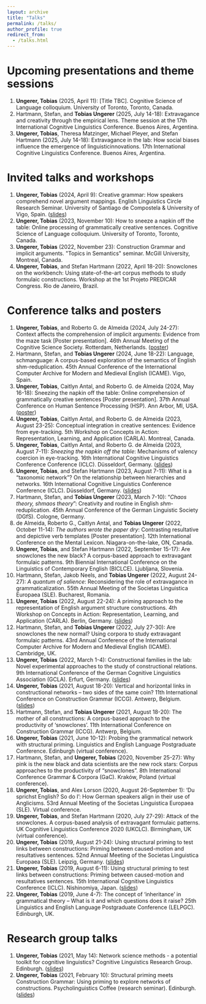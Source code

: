 ```yaml
---
layout: archive
title: "Talks"
permalink: /talks/
author_profile: true
redirect_from:
  - /talks.html
---
```

 
<!--  
-->

Upcoming presentations and theme sessions
======
1. <b>Ungerer, Tobias</b> (2025, April 11): [Title TBC]. Cognitive Science of Language colloquium. University of Toronto, Toronto, Canada.
1. Hartmann, Stefan, and <b>Tobias Ungerer</b> (2025, July 14-18): Extravagance and creativity through the empirical lens. Theme session at the 17th International Cognitive Linguistics Conference. Buenos Aires, Argentina.
1. <b>Ungerer, Tobias</b>, Theresa Matzinger, Michael Pleyer, and Stefan Hartmann (2025, July 14-18): Extravagance in the lab: How social biases influence the emergence of linguisticinnovations. 17th International Cognitive Linguistics Conference. Buenos Aires, Argentina.

Invited talks and workshops
======
1. <b>Ungerer, Tobias</b> (2024, April 9): Creative grammar: How speakers comprehend novel argument mappings. English Linguistics Circle Research Seminar. University of Santiago de Compostela & University of Vigo, Spain. (<a href="https://tungerer.github.io/files/Ungerer-2024-ELC-Creative-grammar.pdf">slides</a>)
1. <b>Ungerer, Tobias</b> (2023, November 10): How to sneeze a napkin off the table: Online processing of grammatically creative sentences. Cognitive Science of Language colloquium. University of Toronto, Toronto, Canada.
1. <b>Ungerer, Tobias</b> (2022, November 23): Construction Grammar and implicit arguments. "Topics in Semantics" seminar. McGill University, Montreal, Canada.
1. <b>Ungerer, Tobias</b>, and Stefan Hartmann (2022, April 18-20): Snowclones on the workbench: Using state-of-the-art corpus methods to study formulaic constructions. Workshop at the 1st Projeto PREDICAR Congress. Rio de Janeiro, Brazil.

Conference talks and posters
======

1. <b>Ungerer, Tobias</b>, and Roberto G. de Almeida (2024, July 24-27): Context affects the comprehension of implicit arguments: Evidence from the maze task [Poster presentation]. 46th Annual Meeting of the Cognitive Science Society. Rotterdam, Netherlands. (<a href="https://tungerer.github.io/files/Ungerer-de-Almeida-2024-Implicit-arguments-in-the-maze.pdf">poster</a>)
1. Hartmann, Stefan, and <b>Tobias Ungerer</b> (2024, June 18-22): Language, schmanguage: A corpus-based exploration of the semantics of English shm-reduplication. 45th Annual Conference of the International Computer Archive for Modern and Medieval English (ICAME). Vigo, Spain.
1. <b>Ungerer, Tobias</b>, Caitlyn Antal, and Roberto G. de Almeida (2024, May 16-18): Sneezing the napkin off the table: Online comprehension of grammatically creative sentences [Poster presentation]. 37th Annual Conference on Human Sentence Processing (HSP). Ann Arbor, MI, USA. (<a href="https://tungerer.github.io/files/Ungerer-et-al-2024-Valency-coercion-poster-HSP.pdf">poster</a>)
1. <b>Ungerer, Tobias</b>, Caitlyn Antal, and Roberto G. de Almeida (2023, August 23-25): Conceptual integration in creative sentences: Evidence from eye-tracking. 5th Workshop on Concepts in Action: Representation, Learning, and Application (CARLA). Montreal, Canada.
1. <b>Ungerer, Tobias</b>, Caitlyn Antal, and Roberto G. de Almeida (2023, August 7-11): <i>Sneezing the napkin off the table</i>: Mechanisms of valency coercion in eye-tracking. 16th International Cognitive Linguistics Conference Conference (ICLC). Düsseldorf, Germany. (<a href="https://tungerer.github.io/files/Ungerer-et-al-2023-Valency-coercion-in-eye-tracking.pdf">slides</a>)
1. <b>Ungerer, Tobias</b>, and Stefan Hartmann (2023, August 7-11): What is a “taxonomic network”? On the relationship between hierarchies and networks. 16th International Cognitive Linguistics Conference Conference (ICLC). Düsseldorf, Germany. (<a href="https://tungerer.github.io/files/Ungerer-Hartmann-2023-ICLC-What-is-a-taxonomic-network.pdf">slides</a>)
1. Hartmann, Stefan, and <b>Tobias Ungerer</b> (2023, March 7-10): “<i>Chaos theory, shmaos theory</i>”: Creativity and routine in English <i>shm</i>-reduplication. 45th Annual Conference of the German Linguistic Society (DGfS). Cologne, Germany.
1. de Almeida, Roberto G., Caitlyn Antal, and <b>Tobias Ungerer</b> (2022, October 11-14): <i>The authors wrote the paper dry</i>: Contrasting resultative and depictive verb templates [Poster presentation]. 12th International Conference on the Mental Lexicon. Niagara-on-the-lake, ON, Canada.
1. <b>Ungerer, Tobias</b>, and Stefan Hartmann (2022, September 15-17): Are snowclones the new black? A corpus-based approach to extravagant formulaic patterns. 9th Biennial International Conference on the Linguistics of Contemporary English (BICLCE). Ljubljana, Slovenia.
1. Hartmann, Stefan, Jakob Neels, and <b>Tobias Ungerer</b> (2022, August 24-27): <i>A quantum of salience</i>: Reconsidering the role of extravagance in grammaticalization. 55th Annual Meeting of the Societas Linguistica Europaea (SLE). Bucharest, Romania.
1. <b>Ungerer, Tobias</b> (2022, August 22-24): A priming approach to the representation of English argument structure constructions. 4th Workshop on Concepts in Action: Representation, Learning, and Application (CARLA). Berlin, Germany. (<a href="https://tungerer.github.io/files/Ungerer-2022-A-priming-approach-to-English-ASCs.pdf">slides</a>)
1. Hartmann, Stefan, and <b>Tobias Ungerer</b> (2022, July 27-30): Are snowclones the new normal? Using corpora to study extravagant formulaic patterns. 43rd Annual Conference of the International Computer Archive for Modern and Medieval English (ICAME). Cambridge, UK.
1. <b>Ungerer, Tobias</b> (2022, March 1-4): Constructional families in the lab: Novel experimental approaches to the study of constructional relations. 9th International Conference of the German Cognitive Linguistics Association (GCLA). Erfurt, Germany. (<a href="https://tungerer.github.io/files/Ungerer-2022-Constructional-families-in-the-lab.pdf">slides</a>)
1. <b>Ungerer, Tobias</b> (2021, August 18-20): Vertical and horizontal links in constructional networks – two sides of the same coin? 11th International Conference on Construction Grammar (ICCG). Antwerp, Belgium. (<a href="https://tungerer.github.io/files/Ungerer-2021-Vertical-and-horizontal-links.pdf">slides</a>)
1. Hartmann, Stefan, and <b>Tobias Ungerer</b> (2021, August 18-20): The mother of all constructions: A corpus-based approach to the productivity of ‘snowclones’. 11th International Conference on Construction Grammar (ICCG). Antwerp, Belgium.
1. <b>Ungerer, Tobias</b> (2021, June 10-12): Probing the grammatical network with structural priming. Linguistics and English Language Postgraduate Conference. Edinburgh (virtual conference).
1. Hartmann, Stefan, and <b>Ungerer, Tobias</b> (2020, November 25-27): Why pink is the new black and data scientists are the new rock stars: Corpus approaches to the productivity of “snowclones”. 8th International Conference Grammar & Corpora (GaC). Kraków, Poland (virtual conference). 
1. <b>Ungerer, Tobias</b>, and Alex Lorson (2020, August 26-September 1): ‘Du sprichst English? So do I’: How German speakers align in their use of Anglicisms. 53rd Annual Meeting of the Societas Linguistica Europaea (SLE). Virtual conference.
1. <b>Ungerer, Tobias</b>, and Stefan Hartmann (2020, July 27-29): Attack of the snowclones. A corpus-based analysis of extravagant formulaic patterns. UK Cognitive Linguistics Conference 2020 (UKCLC). Birmingham, UK (virtual conference).
1. <b>Ungerer, Tobias</b> (2019, August 21-24): Using structural priming to test links between constructions: Priming between caused-motion and resultatives sentences. 52nd Annual Meeting of the Societas Linguistica Europaea (SLE). Leipzig, Germany. (<a href="https://tungerer.github.io/files/Ungerer-2019-SLE-Using-structural-priming-to-test-links.pdf">slides</a>)
1. <b>Ungerer, Tobias</b> (2019, August 6-11): Using structural priming to test links between constructions: Priming between caused-motion and resultatives sentences. 15th International Cognitive Linguistics Conference (ICLC). Nishinomiya, Japan. (<a href="https://tungerer.github.io/files/Ungerer-2019-ICLC-Using-structural-priming-to-test-links.pdf">slides</a>)
1. <b>Ungerer, Tobias</b> (2019, June 4-7): The concept of ‘inheritance’ in grammatical theory – What is it and which questions does it raise? 25th Linguistics and English Language Postgraduate Conference (LELPGC). Edinburgh, UK.

Research group talks
======
1. <b>Ungerer, Tobias</b> (2021, May 14): Network science methods - a potential toolkit for cognitive linguistics?  Cognitive Linguistics Research Group. Edinburgh. (<a href="https://tungerer.github.io/files/Ungerer-2021-Network-science-methods.pdf">slides</a>)
1. <b>Ungerer, Tobias</b> (2021, February 10): Structural priming meets Construction Grammar: Using priming to explore networks of constructions. Psycholinguistics Coffee (research seminar). Edinburgh. (<a href="https://tungerer.github.io/files/Ungerer-2021-Structural-priming-meets-Construction-Grammar.pdf">slides</a>)













